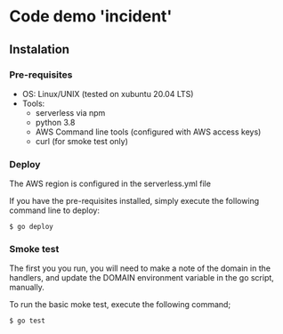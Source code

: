 # Code demo 'incident'

## Instalation

### Pre-requisites

 - OS: Linux/UNIX (tested on xubuntu 20.04 LTS)
 - Tools:
    - serverless via npm
    - python 3.8
    - AWS Command line tools (configured with AWS access keys)
    - curl (for smoke test only)

### Deploy

  The AWS region is configured in the serverless.yml file

  If you have the pre-requisites installed, simply execute the following command line to deploy:

    $ go deploy

### Smoke test

  The first you you run, you will need to make a note of the domain in the handlers, and update the DOMAIN environment variable in the go script, manually.

  To run the basic moke test, execute the following command;

    $ go test





